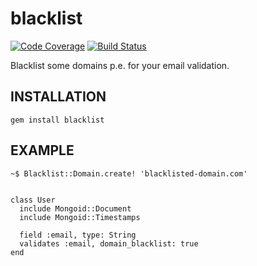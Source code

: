 # blacklist

[![Code Coverage](https://coveralls.io/repos/schasse/blacklist/badge.png?branch=master)](https://coveralls.io/r/schasse/blacklist)
[![Build Status](https://travis-ci.org/schasse/blacklist.png?branch=master)](https://travis-ci.org/schasse/blacklist)


Blacklist some domains p.e. for your email validation.

## INSTALLATION

    gem install blacklist

## EXAMPLE

    ~$ Blacklist::Domain.create! 'blacklisted-domain.com'


    class User
      include Mongoid::Document
      include Mongoid::Timestamps

      field :email, type: String
      validates :email, domain_blacklist: true
    end
